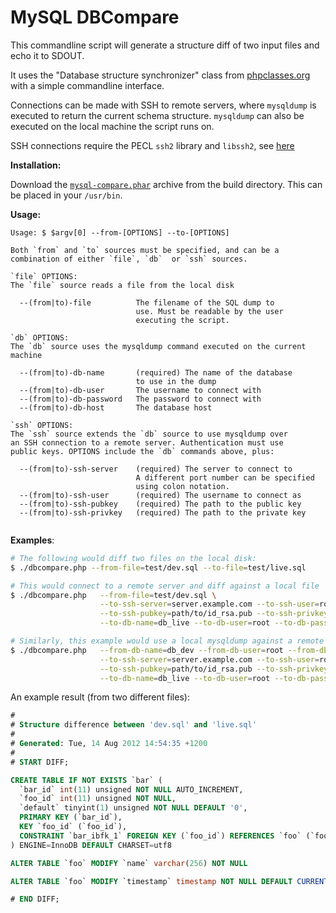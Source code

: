 # MySQL DBCompare

This commandline script will generate a structure diff of two input files and echo it to SDOUT.

It uses the "Database structure synchronizer" class from [phpclasses.org](http://www.phpclasses.org/package/4615-PHP-Compare-MySQL-databases-to-synchronize-structures.html) with a simple commandline interface. 

Connections can be made with SSH to remote servers, where `mysqldump` is executed to return the current schema structure. `mysqldump` can also be executed on the local machine the script runs on.

SSH connections require the PECL `ssh2` library and `libssh2`, see [here](http://pecl.php.net/package/ssh2)

**Installation:**

Download the [`mysql-compare.phar`](https://github.com/phindmarsh/mysql-dbcompare/raw/master/build/mysql-compare.phar) archive from the build directory. This can be placed in your `/usr/bin`.

**Usage:**

```
Usage: $ $argv[0] --from-[OPTIONS] --to-[OPTIONS]

Both `from` and `to` sources must be specified, and can be a 
combination of either `file`, `db`  or `ssh` sources.

`file` OPTIONS: 
The `file` source reads a file from the local disk

  --(from|to)-file          The filename of the SQL dump to 
                            use. Must be readable by the user
                            executing the script.

`db` OPTIONS:
The `db` source uses the mysqldump command executed on the current machine

  --(from|to)-db-name       (required) The name of the database
                            to use in the dump
  --(from|to)-db-user       The username to connect with
  --(from|to)-db-password   The password to connect with
  --(from|to)-db-host       The database host 

`ssh` OPTIONS:
The `ssh` source extends the `db` source to use mysqldump over 
an SSH connection to a remote server. Authentication must use
public keys. OPTIONS include the `db` commands above, plus:

  --(from|to)-ssh-server    (required) The server to connect to
                            A different port number can be specified
                            using colon notation.
  --(from|to)-ssh-user      (required) The username to connect as
  --(from|to)-ssh-pubkey    (required) The path to the public key
  --(from|to)-ssh-privkey   (required) The path to the private key
  
```

**Examples**:

```bash
# The following would diff two files on the local disk:
$ ./dbcompare.php --from-file=test/dev.sql --to-file=test/live.sql

# This would connect to a remote server and diff against a local file
$ ./dbcompare.php   --from-file=test/dev.sql \
                    --to-ssh-server=server.example.com --to-ssh-user=root \
                    --to-ssh-pubkey=path/to/id_rsa.pub --to-ssh-privkey=path/to/id_rsa \
                    --to-db-name=db_live --to-db-user=root --to-db-password=password123

# Similarly, this example would use a local mysqldump against a remote server
$ ./dbcompare.php   --from-db-name=db_dev --from-db-user=root --from-db-password=test123 \
                    --to-ssh-server=server.example.com --to-ssh-user=root \
                    --to-ssh-pubkey=path/to/id_rsa.pub --to-ssh-privkey=path/to/id_rsa \
                    --to-db-name=db_live --to-db-user=root --to-db-password=password123
```


An example result (from two different files):
```sql
#
# Structure difference between 'dev.sql' and 'live.sql'
#
# Generated: Tue, 14 Aug 2012 14:54:35 +1200
#
# START DIFF;

CREATE TABLE IF NOT EXISTS `bar` (
  `bar_id` int(11) unsigned NOT NULL AUTO_INCREMENT,
  `foo_id` int(11) unsigned NOT NULL,
  `default` tinyint(1) unsigned NOT NULL DEFAULT '0',
  PRIMARY KEY (`bar_id`),
  KEY `foo_id` (`foo_id`),
  CONSTRAINT `bar_ibfk_1` FOREIGN KEY (`foo_id`) REFERENCES `foo` (`foo_id`)
) ENGINE=InnoDB DEFAULT CHARSET=utf8

ALTER TABLE `foo` MODIFY `name` varchar(256) NOT NULL

ALTER TABLE `foo` MODIFY `timestamp` timestamp NOT NULL DEFAULT CURRENT_TIMESTAMP ON UPDATE CURRENT_TIMESTAMP

# END DIFF;
```

